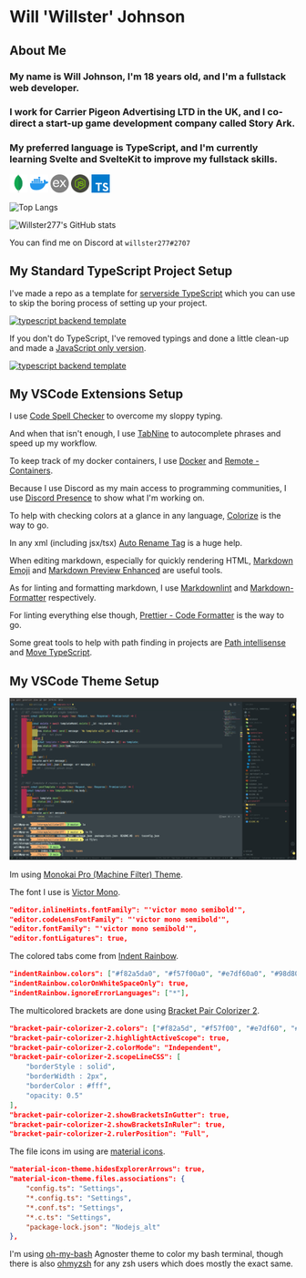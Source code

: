 # Will 'Willster' Johnson

## About Me

### My name is Will Johnson, I'm 18 years old, and I'm a fullstack web developer.

### I work for Carrier Pigeon Advertising LTD in the UK, and I co-direct a start-up game development company called Story Ark.

### My preferred language is TypeScript, and I'm currently learning Svelte and SvelteKit to improve my fullstack skills.

<img height="32" width="32" src="assets/mongo.png" />&nbsp;<img height="32" width="32" src="assets/docker.png" />&nbsp;<img height="32" width="32" src="assets/express.png" />&nbsp;<img height="32" width="32" src="assets/node.png" />&nbsp;<img height="32" width="32" src="assets/typescript.png" />

![Top Langs](https://github-readme-stats.vercel.app/api/top-langs/?username=willster277&theme=react&layout=compact)

![Willster277's GitHub stats](https://github-readme-stats.vercel.app/api?username=willster277&count_private=true&show_icons=true&theme=react&hide=stars,prs)

You can find me on Discord at `willster277#2707`

## My Standard TypeScript Project Setup

I've made a repo as a template for [serverside TypeScript](./TS) which you can use to skip the boring process of setting up your project.

[![typescript backend template](https://github-readme-stats.vercel.app/api/pin/?username=willster277&repo=typescript-backend-template&theme=react)](https://github.com/willster277/typescript-backend-template)

If you don't do TypeScript, I've removed typings and done a little clean-up and made a [JavaScript only version](./JS).

[![typescript backend template](https://github-readme-stats.vercel.app/api/pin/?username=willster277&repo=javascript-backend-template&theme=react)](https://github.com/willster277/javascript-backend-template)

## My VSCode Extensions Setup

I use [Code Spell Checker](https://marketplace.visualstudio.com/items?itemName=streetsidesoftware.code-spell-checker) to overcome my sloppy typing.

And when that isn't enough, I use [TabNine](https://marketplace.visualstudio.com/items?itemName=TabNine.tabnine-vscode) to autocomplete phrases and speed up my workflow.

To keep track of my docker containers, I use [Docker](https://marketplace.visualstudio.com/items?itemName=ms-azuretools.vscode-docker) and [Remote - Containers](https://marketplace.visualstudio.com/items?itemName=ms-vscode-remote.remote-containers).

Because I use Discord as my main access to programming communities, I use [Discord Presence](https://marketplace.visualstudio.com/items?itemName=icrawl.discord-vscode) to show what I'm working on.

To help with checking colors at a glance in any language, [Colorize](https://marketplace.visualstudio.com/items?itemName=kamikillerto.vscode-colorize) is the way to go.

In any xml (including jsx/tsx) [Auto Rename Tag](https://marketplace.visualstudio.com/items?itemName=formulahendry.auto-rename-tag) is a huge help.

When editing markdown, especially for quickly rendering HTML, [Markdown Emoji](https://marketplace.visualstudio.com/items?itemName=bierner.markdown-emoji) and [Markdown Preview Enhanced](https://marketplace.visualstudio.com/items?itemName=shd101wyy.markdown-preview-enhanced) are useful tools. 

As for linting and formatting markdown, I use [Markdownlint](https://marketplace.visualstudio.com/items?itemName=DavidAnson.vscode-markdownlint) and [Markdown-Formatter](https://marketplace.visualstudio.com/items?itemName=mervin.markdown-formatter) respectively.

For linting everything else though, [Prettier - Code Formatter](https://marketplace.visualstudio.com/items?itemName=esbenp.prettier-vscode) is the way to go.

Some great tools to help with path finding in projects are [Path intellisense](https://marketplace.visualstudio.com/items?itemName=christian-kohler.path-intellisense) and [Move TypeScript](https://marketplace.visualstudio.com/items?itemName=stringham.move-ts).

## My VSCode Theme Setup

![My VSCode Appearance](./assets/editor.png)

Im using [Monokai Pro (Machine Filter) Theme](https://marketplace.visualstudio.com/items?itemName=monokai.theme-monokai-pro-vscode).

The font I use is [Victor Mono](https://rubjo.github.io/victor-mono/).

```json
"editor.inlineHints.fontFamily": "'victor mono semibold'",
"editor.codeLensFontFamily": "'victor mono semibold'",
"editor.fontFamily": "'victor mono semibold'",
"editor.fontLigatures": true,
```

The colored tabs come from [Indent Rainbow](https://marketplace.visualstudio.com/items?itemName=oderwat.indent-rainbow).

```json
"indentRainbow.colors": ["#f82a5da0", "#f57f00a0", "#e7df60a0", "#98d800a0", "#5ccaefa0", "#a57fffa0"],
"indentRainbow.colorOnWhiteSpaceOnly": true,
"indentRainbow.ignoreErrorLanguages": ["*"],
```

The multicolored brackets are done using [Bracket Pair Colorizer 2](https://marketplace.visualstudio.com/items?itemName=CoenraadS.bracket-pair-colorizer-2).

```json
"bracket-pair-colorizer-2.colors": ["#f82a5d", "#f57f00", "#e7df60", "#98d800", "#5ccaef", "#a57fff"],
"bracket-pair-colorizer-2.highlightActiveScope": true,
"bracket-pair-colorizer-2.colorMode": "Independent",
"bracket-pair-colorizer-2.scopeLineCSS": [
	"borderStyle : solid", 
	"borderWidth : 2px", 
	"borderColor : #fff", 
	"opacity: 0.5"
],
"bracket-pair-colorizer-2.showBracketsInGutter": true,
"bracket-pair-colorizer-2.showBracketsInRuler": true,
"bracket-pair-colorizer-2.rulerPosition": "Full",
```

The file icons im using are [material icons](https://marketplace.visualstudio.com/items?itemName=PKief.material-icon-theme).

```json
"material-icon-theme.hidesExplorerArrows": true,
"material-icon-theme.files.associations": {
	"config.ts": "Settings",
	"*.config.ts": "Settings",
	"*.conf.ts": "Settings",
	"*.c.ts": "Settings",
	"package-lock.json": "Nodejs_alt"
},
```

I'm using [oh-my-bash](https://github.com/ohmybash/oh-my-bash) Agnoster theme to color my bash terminal, though there is also [ohmyzsh](https://github.com/ohmyzsh/ohmyzsh) for any zsh users which does mostly the exact same.
